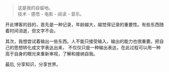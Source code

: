 > 这是我的自留地。  
> 技术 - 感悟 - 电影 - 阅读 - 音乐。

开此博客的目的，首先是一种记录，年龄越大，越觉得记录的重要性。有些东西随着时间消逝，但文字不会。

其次，我想尝试着输出一些东西。人不能只接受输入，输出的能力也很重要。把自己的思想转化成文字表达出来，
不仅仅只是一种输出表达，在此过程可以用一种高于自身的眼光来重新审视，了解和接纳自我。

最后, 分享知识，分享世界。
